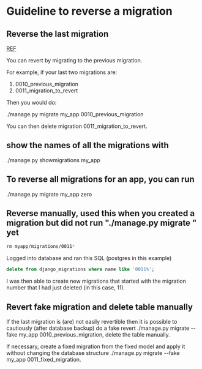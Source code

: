 # Guideline to reverse a migration

## Reverse the last migration

[REF](https://stackoverflow.com/questions/32123477/how-to-revert-the-last-migration)

You can revert by migrating to the previous migration.

For example, if your last two migrations are:

1. 0010_previous_migration
2. 0011_migration_to_revert

Then you would do:

./manage.py migrate my_app 0010_previous_migration

You can then delete migration 0011_migration_to_revert.

## show the names of all the migrations with

./manage.py showmigrations my_app

## To reverse all migrations for an app, you can run

./manage.py migrate my_app zero

## Reverse manually, used this when you created a migration but did not run "./manage.py migrate " yet

```bash
rm myapp/migrations/0011*
```

Logged into database and ran this SQL (postgres in this example)

```sql
delete from django_migrations where name like '0011%';
```

I was then able to create new migrations that started with the migration number that I had just deleted (in this case, 11).

## Revert fake migration and delete table manually

If the last migration is (are) not easily revertible then it is possible to cautiously (after database backup) do a fake revert ./manage.py migrate --fake my_app 0010_previous_migration, delete the table manually.

If necessary, create a fixed migration from the fixed model and apply it without changing the database structure ./manage.py migrate --fake my_app 0011_fixed_migration.
